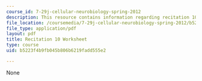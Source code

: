 ```yaml
---
course_id: 7-29j-cellular-neurobiology-spring-2012
description: This resource contains information regarding recitation 10 worksheet
file_location: /coursemedia/7-29j-cellular-neurobiology-spring-2012/b5223f4b9fb045b806b6219fadd555e2_MIT7_29JS12_Recitation10.pdf
file_type: application/pdf
layout: pdf
title: Recitation 10 Worksheet
type: course
uid: b5223f4b9fb045b806b6219fadd555e2

---
```

None